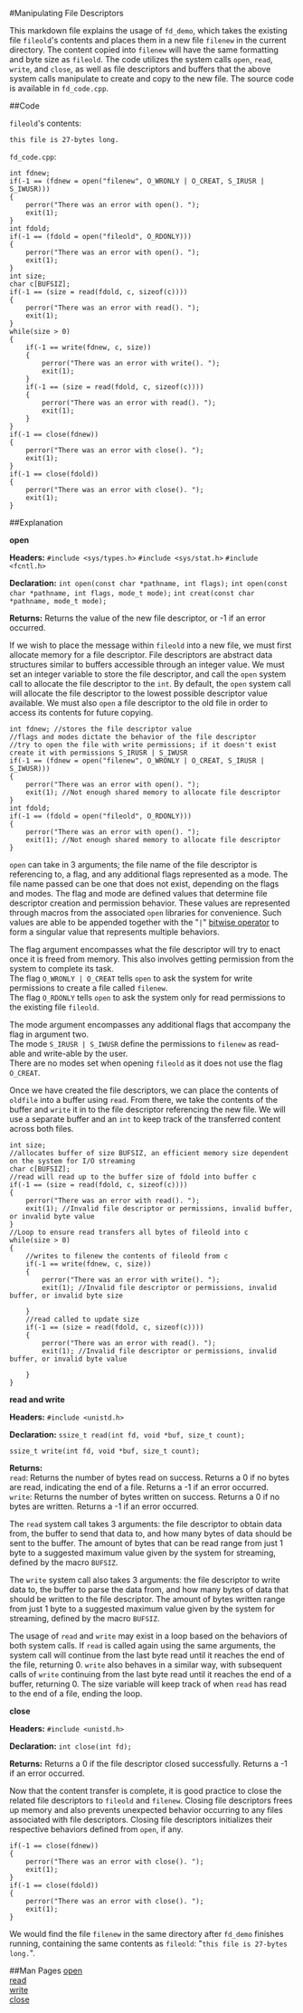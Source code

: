 #Manipulating File Descriptors

This markdown file explains the usage of `fd_demo`, which takes the existing file `fileold`'s contents and places them in a new file `filenew` in the current directory.
The content copied into `filenew` will have the same formatting and byte size as `fileold`.
The code utilizes the system calls `open`, `read`, `write`, and `close`, as well as file descriptors and buffers that the above system calls manipulate to create and copy to the new file.
The source code is available in `fd_code.cpp`.

##Code

`fileold`'s contents:
```
this file is 27-bytes long.
```

`fd_code.cpp`:
```
int fdnew;
if(-1 == (fdnew = open("filenew", O_WRONLY | O_CREAT, S_IRUSR | S_IWUSR)))
{
    perror("There was an error with open(). ");
    exit(1);
}	
int fdold;
if(-1 == (fdold = open("fileold", O_RDONLY))) 
{
    perror("There was an error with open(). ");
    exit(1);
}
int size;
char c[BUFSIZ];
if(-1 == (size = read(fdold, c, sizeof(c)))) 
{
    perror("There was an error with read(). ");
    exit(1);
}
while(size > 0)
{
    if(-1 == write(fdnew, c, size))
    {
        perror("There was an error with write(). ");
        exit(1);
    }
    if(-1 == (size = read(fdold, c, sizeof(c))))
    {
        perror("There was an error with read(). ");
        exit(1);
    }
}	
if(-1 == close(fdnew))
{
    perror("There was an error with close(). ");
    exit(1);
}
if(-1 == close(fdold))
{
    perror("There was an error with close(). ");
    exit(1);
}
```

##Explanation

**open**

**Headers:**
`#include <sys/types.h>` `#include <sys/stat.h>` `#include <fcntl.h>`

**Declaration:**
`int open(const char *pathname, int flags);` `int open(const char *pathname, int flags, mode_t mode);` `int creat(const char *pathname, mode_t mode);`

**Returns:**
Returns the value of the new file descriptor, or -1 if an error occurred.

If we wish to place the message within `fileold` into a new file, we must first allocate memory for a file descriptor.
File descriptors are abstract data structures similar to buffers accessible through an integer value.
We must set an integer variable to store the file descriptor, and call the `open` system call to allocate the file descriptor to the `int`.
By default, the `open` system call will allocate the file descriptor to the lowest possible descriptor value available.
We must also `open` a file descriptor to the old file in order to access its contents for future copying.

```
int fdnew; //stores the file descriptor value
//flags and modes dictate the behavior of the file descriptor
//try to open the file with write permissions; if it doesn't exist create it with permissions S_IRUSR | S_IWUSR
if(-1 == (fdnew = open("filenew", O_WRONLY | O_CREAT, S_IRUSR | S_IWUSR))) 
{
    perror("There was an error with open(). ");
    exit(1); //Not enough shared memory to allocate file descriptor
}	
int fdold;
if(-1 == (fdold = open("fileold", O_RDONLY))) 
{
    perror("There was an error with open(). ");
    exit(1); //Not enough shared memory to allocate file descriptor
}
```

`open` can take in 3 arguments; the file name of the file descriptor is referencing to, a flag, and any additional flags represented as a mode.
The file name passed can be one that does not exist, depending on the flags and modes.
The flag and mode are defined values that determine file descriptor creation and permission behavior.
These values are represented through macros from the associated `open` libraries for convenience.
Such values are able to be appended together with the "`|`" [bitwise operator](../bitwise-ops/README.md) to form a singular value that represents multiple behaviors.

The flag argument encompasses what the file descriptor will try to enact once it is freed from memory. This also involves getting permission from the system to complete its task. <br />
The flag `O_WRONLY | O_CREAT` tells `open` to ask the system for write permissions to create a file called `filenew`.  <br />
The flag `O_RDONLY` tells `open` to ask the system only for read permissions to the existing file `fileold`.

The mode argument encompasses any additional flags that accompany the flag in argument two. <br />
The mode `S_IRUSR | S_IWUSR` define the permissions to `filenew` as read-able and write-able by the user. <br />
There are no modes set when opening `fileold` as it does not use the flag `O_CREAT`.

Once we have created the file descriptors, we can place the contents of `oldfile` into a buffer using `read`.
From there, we take the contents of the buffer and `write` it in to the file descriptor referencing the new file.
We will use a separate buffer and an `int` to keep track of the transferred content across both files.

```
int size;
//allocates buffer of size BUFSIZ, an efficient memory size dependent on the system for I/O streaming
char c[BUFSIZ];
//read will read up to the buffer size of fdold into buffer c
if(-1 == (size = read(fdold, c, sizeof(c)))) 
{
    perror("There was an error with read(). ");
    exit(1); //Invalid file descriptor or permissions, invalid buffer, or invalid byte value
}
//Loop to ensure read transfers all bytes of fileold into c
while(size > 0)
{
	//writes to filenew the contents of fileold from c
    if(-1 == write(fdnew, c, size)) 
    {
        perror("There was an error with write(). ");
        exit(1); //Invalid file descriptor or permissions, invalid buffer, or invalid byte size

    }
    //read called to update size
    if(-1 == (size = read(fdold, c, sizeof(c))))
    {
        perror("There was an error with read(). ");
        exit(1); //Invalid file descriptor or permissions, invalid buffer, or invalid byte value

    }
}
```

**read and write**

**Headers:**
`#include <unistd.h>`

**Declaration:**
`ssize_t read(int fd, void *buf, size_t count);`

`ssize_t write(int fd, void *buf, size_t count);`

**Returns:** <br />
`read`:
Returns the number of bytes read on success.
Returns a 0 if no bytes are read, indicating the end of a file.
Returns a -1 if an error occurred.
<br />
`write`:
Returns the number of bytes written on success.
Returns a 0 if no bytes are written.
Returns a -1 if an error occurred.

The `read` system call takes 3 arguments: the file descriptor to obtain data from, the buffer to send that data to, and how many bytes of data should be sent to the buffer.
The amount of bytes that can be read range from just 1 byte to a suggested maximum value given by the system for streaming, defined by the macro `BUFSIZ`.

The `write` system call also takes 3 arguments: the file descriptor to write data to, the buffer to parse the data from, and how many bytes of data that should be written to the file descriptor.
The amount of bytes written range from just 1 byte to a suggested maximum value given by the system for streaming, defined by the macro `BUFSIZ`.

The usage of `read` and `write` may exist in a loop based on the behaviors of both system calls.
If `read` is called again using the same arguments, the system call will continue from the last byte read until it reaches the end of the file, returning 0.
`write` also behaves in a similar way, with subsequent calls of `write` continuing from the last byte read until it reaches the end of a buffer, returning 0.
The size variable will keep track of when `read` has read to the end of a file, ending the loop.

**close**

**Headers:**
`#include <unistd.h>`

**Declaration:**
`int close(int fd);`

**Returns:**
Returns a 0 if the file descriptor closed successfully.
Returns a -1 if an error occurred.


Now that the content transfer is complete, it is good practice to close the related file descriptors to `fileold` and `filenew`.
Closing file descriptors frees up memory and also prevents unexpected behavior occurring to any files associated with file descriptors.
Closing file descriptors initializes their respective behaviors defined from `open`, if any.

```
if(-1 == close(fdnew))
{
    perror("There was an error with close(). ");
    exit(1);
}
if(-1 == close(fdold))
{
    perror("There was an error with close(). ");
    exit(1);
}
```

We would find the file `filenew` in the same directory after `fd_demo` finishes running, containing the same contents as `fileold`: "`this file is 27-bytes long.`".

##Man Pages
[open](http://linux.die.net/man/2/open) <br />
[read](http://linux.die.net/man/2/read) <br />
[write](http://linux.die.net/man/2/write) <br />
[close](http://linux.die.net/man/2/close) <br />
